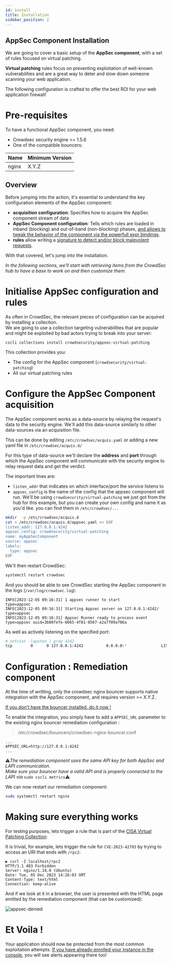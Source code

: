 ```yaml
---
id: install
title: Installation
sidebar_position: 2
---
```


## AppSec Component Installation

We are going to cover a basic setup of the **AppSec component**, with a set of rules focused on virtual patching.

**Virtual patching** rules focus on preventing exploitation of well-known vulnerabilities and are a great way to deter and slow down someone scanning your web application.

The following configuration is crafted to offer the best ROI for your web application firewall!

# Pre-requisites

To have a functional AppSec component, you need:

- Crowdsec security engine >= 1.5.6
- One of the compatible bouncers:

<!-- @kka min nginx version-->

| Name  | Minimum Version |
| ----- | --------------- |
| nginx | X.Y.Z           |

## Overview

Before jumping into the action, it's essential to understand the key configuration elements of the AppSec component:

- **acquisition configuration**: Specifies how to acquire the AppSec component stream of data
- **AppSec Component configuration**: Tells which rules are loaded in inband (blocking) and out-of-band (non-blocking)
  phases, [and allows to tweak the behavior of the component via the powerfull expr bindings](/appsec/rules.md). <!--@sbl we need anchor for the on_whatever and expr helpers -->
- **rules** allow writing a [signature to detect and/or block malevolent requests](/appsec/rules.md).

With that covered, let's jump into the installation.

_In the following sections, we'll start with retrieving items from the CrowdSec hub to have a base to work on and then customize them._

# Initialise AppSec configuration and rules

As often in CrowdSec, the relevant pieces of configuration can be acquired by installing a collection.  
We are going to use a collection targeting vulnerabilities that are popular and might be exploited by bad actors trying to break into your server:

<!-- @tko fix collection name -->

```
cscli collections install crowdsecurity/appsec-virtual-patching
```

This collection provides you:

- The config for the AppSec component (`crowdsecurity/virtual-patching`)
- All our virtual patching rules

# Configure the AppSec Component acquisition

The AppSec component works as a data-source by relaying the request's data to the security engine. We'll add this data-source similarly to other data-sources via an acquisition file.

This can be done by editing `/etc/crowdsec/acquis.yaml` or adding a new yaml file in `/etc/crowdsec/acquis.d/`

For this type of data-source we'll declare the **address** and **port** through which the AppSec component will communicate with the security engine to relay request data and get the verdict.

The important lines are:

- `listen_addr` that indicates on which interface/port the service listens to
- `appsec_config` is the name of the config that the appsec component will run. We'll be using `crowdsecurity/virtual-patching` we just got from the hub for this example, but you can create your own config and name it as you'd like. you can find them in `/etc/crowdsec/...`

```bash
mkdir  -p /etc/crowdsec/acquis.d
cat > /etc/crowdsec/acquis.d/appsec.yaml << EOF
listen_addr: 127.0.0.1:4242
appsec_config: crowdsecurity/virtual-patching
name: myAppSecComponent
source: appsec
labels:
  type: appsec
EOF
```

We'll then restart CrowdSec:

```bash
systemctl restart crowdsec
```

And you should be able to see CrowdSec starting the AppSec component in the logs (`/var/log/crowdsec.log`):

```
INFO[2023-12-05 09:16:31] 1 appsec runner to start                      type=appsec
INFO[2023-12-05 09:16:31] Starting Appsec server on 127.0.0.1:4242/     type=appsec
INFO[2023-12-05 09:16:31] Appsec Runner ready to process event          type=appsec uuid=3b80fefe-6665-4f81-8567-a2a7f09a706a
```

As well as actively listening on the specified port:

```bash
# netstat -laputen | grep 4242
tcp        0      0 127.0.0.1:4242          0.0.0.0:*               LISTEN      0          6923691    779516/crowdsec

```

# Configuration : Remediation component

<!-- @kka fix version -->

At the time of writting, only the crowdsec nginx bouncer supports native integration with the AppSec component, and requires version >= X.Y.Z.

[If you don't have the bouncer installed, do it now !](https://docs.crowdsec.net/u/bouncers/nginx)

To enable the integration, you simply have to add a `APPSEC_URL` parameter to the existing nginx bouncer remediation configuration :

> /etc/crowdsec/bouncers/crowdsec-nginx-bouncer.conf

```
...
APPSEC_URL=http://127.0.0.1:4242
...
```

:warning:_The remediation component uses the same API key for both AppSec and LAPI communication._  
_Make sure your bouncer have a valid API and is properly connected to the LAPI via_ `sudo cscli metrics`:warning:

We can now restart our remediation component:

```bash
sudo systemctl restart nginx
```

# Making sure everything works

For testing purposes, lets trigger a rule that is part of the [CISA Virtual Patching Collection](https://hub.crowdsec.net):

It is trivial, for example, lets trigger the rule for `CVE-2023-42793` by trying to access an URI that ends with `/rpc2`:<!-- @tko : fix link to collec when merged -->

```
▶ curl -I localhost/rpc2
HTTP/1.1 403 Forbidden
Server: nginx/1.18.0 (Ubuntu)
Date: Tue, 05 Dec 2023 14:26:03 GMT
Content-Type: text/html
Connection: keep-alive
```

And if we look at it in a browser, the user is presented with the HTML page emitted by the remediation component (that can be customized):

![appsec-denied](/img/appsec_denied.png)

# Et Voila !

Your application should now be protected from the most common exploitation attempts. [If you have already enrolled your instance in the console](/docs/next/console/enrollment), you will see alerts appearing there too!
